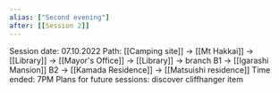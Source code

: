 ```yaml
---
alias: ["Second evening"]
after: [[Session 2]]
---
```


Session date: 07.10.2022
Path: [[Camping site]] -> [[Mt Hakkai]] -> [[Library]] -> [[Mayor's Office]] -> [[Library]] -> branch
B1 -> [[Igarashi Mansion]]
B2 -> [[Kamada Residence]] -> [[Matsuishi residence]]
Time ended: 7PM
Plans for future sessions: discover cliffhanger item
